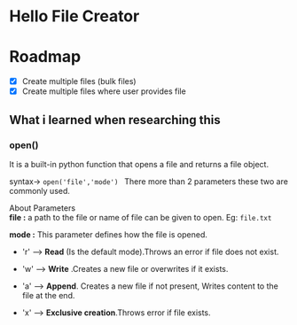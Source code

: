# Hello File Creator

# Roadmap

- [X] Create multiple files (bulk files)  
- [X] Create multiple files where user provides file 

## What i learned when researching this

### open()
It is a built-in python function that opens a file and returns a file object.

syntax-> ```open('file','mode') ```
There more than 2 parameters these two are commonly used.

About Parameters  
**file :** a path to the file or name of file can be given to open. Eg: ```file.txt```

**mode :** This parameter defines how the file is opened.
  

  * 'r' --> **Read** (Is the default mode).Throws an error if file does not exist.

  * 'w' --> **Write** .Creates a new file or overwrites if it exists.

  * 'a' --> **Append**. Creates a new file if not present, Writes content to the file at the end.

  * 'x' --> **Exclusive creation**.Throws error if file exists.



